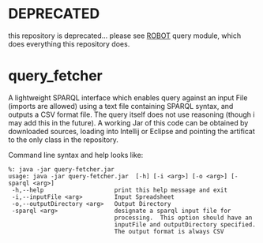 # DEPRECATED

this repository is deprecated... please see [ROBOT](http://robot.obolibrary.org/) query module, which does everything this repository does.

# query_fetcher

A lightweight SPARQL interface which enables query against an input File (imports are allowed)
using a text file containing SPARQL syntax, and outputs a CSV format file.  The query itself
does not use reasoning (though i may add this in the future).  A working Jar of this code
can be obtained by downloaded sources, loading into Intellij or Eclipse and pointing the artificat
to the only class in the repository.  

Command line syntax and help looks like:

```
%: java -jar query-fetcher.jar 
usage: java -jar query-fetcher.jar  [-h] [-i <arg>] [-o <arg>] [-sparql <arg>]
 -h,--help                    print this help message and exit
 -i,--inputFile <arg>         Input Spreadsheet
 -o,--outputDirectory <arg>   Output Directory
 -sparql <arg>                designate a sparql input file for
                              processing.  This option should have an
                              inputFile and outputDirectory specified.
                              The output format is always CSV
```
